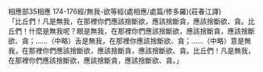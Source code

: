 相應部35相應 174-176經/無我-欲等經(處相應/處篇/修多羅)(莊春江譯)  
「比丘們！凡是無我，在那裡你們應該捨斷欲，應該捨斷貪，應該捨斷欲、貪。比丘們！什麼是無我呢？眼是無我，在那裡你們應該捨斷欲，應該捨斷貪，應該捨斷欲、貪；……（中略）舌是無我，在那裡你應該捨斷欲、貪；……（中略）意是無我，在那裡你們應該捨斷欲，應該捨斷貪，應該捨斷欲、貪。比丘們！凡是無我，在那裡你們應該捨斷欲，應該捨斷貪，應該捨斷欲、貪。」  
  
  
